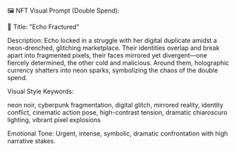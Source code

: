 🖼️ NFT Visual Prompt (Double Spend):

🎨 Title: "Echo Fractured"

Description: Echo locked in a struggle with her digital duplicate amidst a neon-drenched, glitching marketplace. Their identities overlap and break apart into fragmented pixels, their faces mirrored yet divergent—one fiercely determined, the other cold and malicious. Around them, holographic currency shatters into neon sparks, symbolizing the chaos of the double spend.

Visual Style Keywords:



neon noir, cyberpunk fragmentation, digital glitch, mirrored reality, identity conflict, cinematic action pose, high-contrast tension, dramatic chiaroscuro lighting, vibrant pixel explosions

Emotional Tone: Urgent, intense, symbolic, dramatic confrontation with high narrative stakes.

